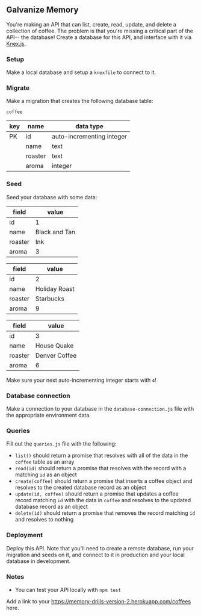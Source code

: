 ## Galvanize Memory

You're making an API that can list, create, read, update, and delete a collection of coffee. The problem is that you're missing a critical part of the API-- the database! Create a database for this API, and interface with it via [Knex.js](https://knexjs.org).

### Setup

Make a local database and setup a `knexfile` to connect to it.

### Migrate

Make a migration that creates the following database table:

`coffee`

| key | name       | data type                 |
| --- | ---------- | ------------------------- |
| PK  | id         | auto-incrementing integer |
|     | name       | text                      |
|     | roaster    | text                      |
|     | aroma      | integer                   |

### Seed

Seed your database with some data:

| field      | value             |
| ---------- | ----------------- |
| id         | 1                 |
| name       | Black and Tan     |
| roaster    | Ink               |
| aroma      | 3                 |

| field      | value             |
| ---------- | ----------------- |
| id         | 2                 |
| name       | Holiday Roast     |
| roaster    | Starbucks         |
| aroma      | 9                 |

| field      | value             |
| ---------- | ----------------- |
| id         | 3                 |
| name       | House Quake       |
| roaster    | Denver Coffee     |
| aroma      | 6                 |


Make sure your next auto-incrementing integer starts with `4`!

### Database connection

Make a connection to your database in the `database-connection.js` file with the appropriate environment data.

### Queries

Fill out the `queries.js` file with the following:

* `list()` should return a promise that resolves with all of the data in the `coffee` table as an array
* `read(id)` should return a promise that resolves with the record with a matching `id` as an object
* `create(coffee)` should return a promise that inserts a coffee object and resolves to the created database record as an object
* `update(id, coffee)` should return a promise that updates a coffee record matching `id` with the data in `coffee` and resolves to the updated database record as an object
* `delete(id)` should return a promise that removes the record matching `id` and resolves to nothing

### Deployment

Deploy this API. Note that you'll need to create a remote database, run your migration and seeds on it, and connect to it in production and your local database in development.

### Notes

* You can test your API locally with `npm test`

Add a link to your https://memory-drills-version-2.herokuapp.com/coffees here.
